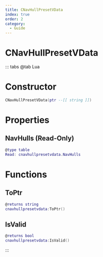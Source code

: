 ```yaml
---
title: CNavHullPresetVData
index: true
order: 2
category:
  - Guide
---
```


# CNavHullPresetVData

::: tabs
@tab Lua
# Constructor
```lua
CNavHullPresetVData(ptr --[[ string ]])
```
# Properties
## NavHulls (Read-Only)
```lua
@type table
Read: cnavhullpresetvdata.NavHulls
```
# Functions
## ToPtr
```lua
@returns string
cnavhullpresetvdata:ToPtr()
```
## IsValid
```lua
@returns bool
cnavhullpresetvdata:IsValid()
```

:::